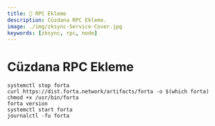 ```yaml
---
title: 📶 RPC Ekleme
description: Cüzdana RPC Ekleme.
image: ./img/zksync-Service-Cover.jpg
keywords: [zksync, rpc, node]
---
```


# Cüzdana RPC Ekleme
```shell
systemctl stop forta
curl https://dist.forta.network/artifacts/forta -o $(which forta)
chmod +x /usr/bin/forta
forta version 
systemctl start forta
journalctl -fu forta
```